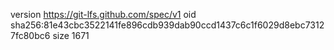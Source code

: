 version https://git-lfs.github.com/spec/v1
oid sha256:81e43cbc3522141fe896cdb939dab90ccd1437c6c1f6029d8ebc73127fc80bc6
size 1671
